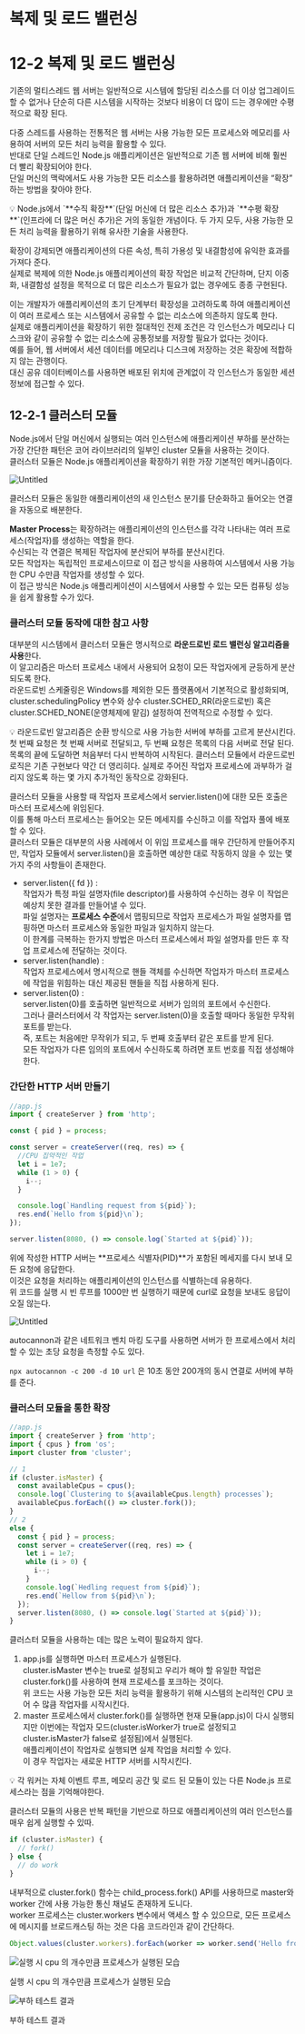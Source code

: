 # 복제 및 로드 밸런싱

# 12-2 복제 및 로드 밸런싱

기존의 멀티스레드 웹 서버는 일반적으로 시스템에 할당된 리소스를 더 이상 업그레이드 할 수 없거나 단순히 다른 시스템을 시작하는 것보다 비용이 더 많이 드는 경우에만 수평적으로 확장 된다.

다중 스레드를 사용하는 전통적은 웹 서버는 사용 가능한 모든 프로세스와 메모리를 사용하여 서버의 모든 처리 능력을 활용할 수 있다.  
반대로 단일 스레드인 Node.js 애플리케이션은 일반적으로 기존 웹 서버에 비해 훨씬 더 빨리 확장되어야 한다.  
단일 머신의 맥락에서도 사용 가능한 모든 리소스를 활용하려면 애플리케이션을 “확장” 하는 방법을 찾아야 한다.

<aside>
💡 Node.js에서 `**수직 확장**`(단일 머신에 더 많은 리소스 추가)과 `**수평 확장**`(인프라에 더 많은 머신 추가)은 거의 동일한 개념이다.   
두 가지 모두, 사용 가능한 모든 처리 능력을 활용하기 위해 유사한 기술을 사용한다.

</aside>

확장이 강제되면 애플리케이션의 다른 속성, 특히 가용성 및 내결함성에 유익한 효과를 가져다 준다.  
실제로 복제에 의한 Node.js 애플리케이션의 확장 작업은 비교적 간단하며, 단지 이중화, 내결함성 설정을 목적으로 더 많은 리소스가 필요가 없는 경우에도 종종 구현된다.

이는 개발자가 애플리케이션의 초기 단계부터 확장성을 고려하도록 하여 애플리케이션이 여러 프로세스 또는 시스템에서 공유할 수 없는 리소스에 의존하지 않도록 한다.  
실제로 애플리케이션을 확장하기 위한 절대적인 전제 조건은 각 인스턴스가 메모리나 디스크와 같이 공유할 수 없는 리소스에 공통정보를 저장할 필요가 없다는 것이다.  
예를 들어, 웹 서버에서 세션 데이터를 메모리나 디스크에 저장하는 것은 확장에 적합하지 않는 관행이다.  
대신 공유 데이터베이스를 사용하면 배포된 위치에 관계없이 각 인스턴스가 동일한 세션 정보에 접근할 수 있다.

## 12-2-1 클러스터 모듈

Node.js에서 단일 머신에서 실행되는 여러 인스턴스에 애플리케이션 부하를 분산하는 가장 간단한 패턴은 코어 라이브러리의 일부인 cluster 모듈을 사용하는 것이다.  
클러스터 모듈은 Node.js 애플리케이션을 확장하기 위한 가장 기본적인 메커니즘이다.

![Untitled](https://prod-files-secure.s3.us-west-2.amazonaws.com/bc261f43-de91-483d-8946-ac5a65106576/b8518cb9-2c36-419f-aeef-dacc21516760/Untitled.png)

클러스터 모듈은 동일한 애플리케이션의 새 인스턴스 분기를 단순화하고 들어오는 연결을 자동으로 배분한다.

**Master Process**는 확장하려는 애플리케이션의 인스턴스를 각각 나타내는 여러 프로세스(작업자)를 생성하는 역할을 한다.  
수신되는 각 연결은 복제된 작업자에 분산되어 부하를 분산시킨다.  
모든 작업자는 독립적인 프로세스이므로 이 접근 방식을 사용하여 시스템에서 사용 가능한 CPU 수만큼 작업자를 생성할 수 있다.  
이 접근 방식은 Node.js 애플리케이션이 시스템에서 사용할 수 있는 모든 컴퓨팅 성능을 쉽게 활용할 수가 있다.

### 클러스터 모듈 동작에 대한 참고 사항

대부분의 시스템에서 클러스터 모듈은 명시적으로 **라운드로빈 로드 밸런싱 알고리즘을 사용**한다.  
이 알고리즘은 마스터 프로세스 내에서 사용되어 요청이 모든 작업자에게 균등하게 분산되도록 한다.  
라운드로빈 스케줄링은 Windows를 제외한 모든 플랫폼에서 기본적으로 활성화되며,
cluster.schedulingPolicy 변수와 상수 cluster.SCHED_RR(라운드로빈) 혹은 cluster.SCHED_NONE(운영체제에 맡김) 설정하여 전역적으로 수정할 수 있다.

<aside>
💡 라운드로빈 알고리즘은 순환 방식으로 사용 가능한 서버에 부하를 고르게 분산시킨다.   
첫 번째 요청은 첫 번째 서버로 전달되고, 두 번째 요청은 목록의 다음 서버로 전달 된다.   
목록의 끝에 도달하면 처음부터 다시 반복하여 시작된다.   
클러스터 모듈에서 라운드로빈 로직은 기존 구현보다 약간 더 영리히다.   
실제로 주어진 작업자 프로세스에 과부하가 걸리지 않도록 하는 몇 가지 추가적인 동작으로 강화된다.

</aside>

클러스터 모듈을 사용할 때 작업자 프로세스에서 servier.listen()에 대한 모든 호출은 마스터 프로세스에 위임된다.  
이를 통해 마스터 프로세스는 들어오는 모든 메세지를 수신하고 이를 작업자 풀에 배포할 수 있다.  
클러스터 모듈은 대부분의 사용 사례에서 이 위임 프로세스를 매우 간단하게 만들어주지만, 작업자 모듈에서 server.listen()을 호출하면 예상한 대로 작동하지 않을 수 있는 몇 가지 주의 사항들이 존재한다.

- server.listen({ fd }) :  
  작업자가 특정 파일 설명자(file descriptor)를 사용하여 수신하는 경우 이 작업은 예상치 못한 결과를 만들어낼 수 있다.  
  파일 설명자는 **프로세스 수준**에서 맵핑되므로 작업자 프로세스가 파일 설명자를 맵핑하면 마스터 프로세스와 동일한 파일과 일치하지 않는다.  
  이 한계를 극복하는 한가지 방법은 마스터 프로세스에서 파일 설명자를 만든 후 작업 프로세스에 전달하는 것이다.
- server.listen(handle) :  
  작업자 프로세스에서 명시적으로 핸들 객체를 수신하면 작업자가 마스터 프로세스에 작업을 위힘하는 대신 제공된 핸들을 직접 사용하게 된다.
- server.listen(0) :  
  server.listen(0)를 호출하면 일반적으로 서버가 임의의 포트에서 수신한다.  
  그러나 클러스터에서 각 작업자는 server.listen(0)을 호출할 때마다 동일한 무작위 포트를 받는다.  
  즉, 포트는 처음에만 무작위가 되고, 두 번째 호출부터 같은 포트를 받게 된다.  
  모든 작업자가 다른 임의의 포트에서 수신하도록 하려면 포트 번호를 직접 생성해야 한다.

### 간단한 HTTP 서버 만들기

```jsx
//app.js
import { createServer } from 'http';

const { pid } = process;

const server = createServer((req, res) => {
  //CPU 집약적인 작업
  let i = 1e7;
  while (1 > 0) {
    i--;
  }

  console.log(`Handling request from ${pid}`);
  res.end(`Hello from ${pid}\n`);
});

server.listen(8080, () => console.log(`Started at ${pid}`));
```

위에 작성한 HTTP 서버는 **프로세스 식별자(PID)**가 포함된 메세지를 다시 보내 모든 요청에 응답한다.  
이것은 요청을 처리하는 애플리케이션의 인스턴스를 식별하는데 유용하다.  
위 코드를 실행 시 빈 루프를 1000만 번 실행하기 때문에 curl로 요청을 보내도 응답이 오질 않는다.

![Untitled](https://prod-files-secure.s3.us-west-2.amazonaws.com/bc261f43-de91-483d-8946-ac5a65106576/f4a83974-fd31-44cb-9c5e-a0689d64559d/Untitled.png)

autocannon과 같은 네트워크 벤치 마킹 도구를 사용하면 서버가 한 프로세스에서 처리할 수 있는 초당 요청을 측정할 수도 있다.

`npx autocannon -c 200 -d 10 url` 은 10초 동안 200개의 동시 연결로 서버에 부하를 준다.

### 클러스터 모듈을 통한 확장

```jsx
//app.js
import { createServer } from 'http';
import { cpus } from 'os';
import cluster from 'cluster';

// 1
if (cluster.isMaster) {
  const availableCpus = cpus();
  console.log(`Clustering to ${availableCpus.length} processes`);
  availableCpus.forEach(() => cluster.fork());
}
// 2
else {
  const { pid } = process;
  const server = createServer((req, res) => {
    let i = 1e7;
    while (i > 0) {
      i--;
    }
    console.log(`Hedling request from ${pid}`);
    res.end(`Hellow from ${pid}\n`);
  });
  server.listen(8080, () => console.log(`Started at ${pid}`));
}
```

클러스터 모듈을 사용하는 데는 많은 노력이 필요하지 않다.

1. app.js를 실행하면 마스터 프로세스가 실행된다.  
   cluster.isMaster 변수는 true로 설정되고 우리가 해야 할 유일한 작업은 cluster.fork()를 사용하여 현재 프로세스를 포크하는 것이다.  
   위 코드는 사용 가능한 모든 처리 능력을 활용하기 위해 시스템의 논리적인 CPU 코어 수 많큼 작업자를 시작시킨다.
2. master 프로세스에서 cluster.fork()를 실행하면 현재 모듈(app.js)이 다시 실행되지만 이번에는 작업자 모드(cluster.isWorker가 true로 설정되고 cluster.isMaster가 false로 설정됨)에서 실행된다.  
   애플리케이션이 작업자로 실행되면 실제 작업을 처리할 수 있다.  
   이 경우 작업자는 새로운 HTTP 서버를 시작시킨다.

<aside>
💡 각 워커는 자체 이벤트 루프, 메모리 공간 및 로드 된 모듈이 있는 다른 Node.js 프로세스라는 점을 기억해야한다.

</aside>

클러스터 모듈의 사용은 반복 패턴을 기반으로 하므로 애플리케이션의 여러 인스턴스를 매우 쉽게 실행할 수 있따.

```jsx
if (cluster.isMaster) {
  // fork()
} else {
  // do work
}
```

내부적으로 cluster.fork() 함수는 child_process.fork() API를 사용하므로 master와 worker 간에 사용 가능한 통신 채널도 존재하게 도니다.  
worker 프로세스는 cluster.workers 변수에서 액세스 할 수 있으므로, 모든 프로세스에 메시지를 브로드캐스팅 하는 것은 다음 코드라인과 같이 간단하다.

```jsx
Object.values(cluster.workers).forEach(worker => worker.send('Hello from the master'));
```

![실행 시 cpu 의 개수만큼 프로세스가 실행된 모습](https://prod-files-secure.s3.us-west-2.amazonaws.com/bc261f43-de91-483d-8946-ac5a65106576/f3a911d5-b132-49ab-90d4-24ecf2eb6817/Untitled.png)

실행 시 cpu 의 개수만큼 프로세스가 실행된 모습

![부하 테스트 결과](https://prod-files-secure.s3.us-west-2.amazonaws.com/bc261f43-de91-483d-8946-ac5a65106576/eea2ed2d-e960-4e66-ae57-00acb960c388/Untitled.png)

부하 테스트 결과
